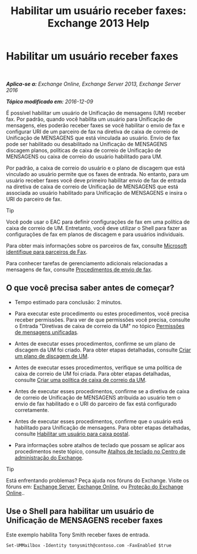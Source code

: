 ﻿---
title: 'Habilitar um usuário receber faxes: Exchange 2013 Help'
TOCTitle: Habilitar um usuário receber faxes
ms:assetid: a0505001-aac0-41ef-824f-76e5e56d7675
ms:mtpsurl: https://technet.microsoft.com/pt-br/library/Bb201712(v=EXCHG.150)
ms:contentKeyID: 52058473
ms.date: 05/22/2018
mtps_version: v=EXCHG.150
ms.translationtype: MT
---

# Habilitar um usuário receber faxes

 

_**Aplica-se a:** Exchange Online, Exchange Server 2013, Exchange Server 2016_

_**Tópico modificado em:** 2016-12-09_

É possível habilitar um usuário de Unificação de mensagens (UM) receber fax. Por padrão, quando você habilita um usuário para Unificação de mensagens, eles poderão receber faxes se você habilitar o envio de fax e configurar URI de um parceiro de fax na diretiva de caixa de correio de Unificação de MENSAGENS que está vinculada ao usuário. Envio de fax pode ser habilitado ou desabilitado na Unificação de MENSAGENS discagem planos, políticas de caixa de correio de Unificação de MENSAGENS ou caixa de correio do usuário habilitado para UM.

Por padrão, a caixa de correio do usuário e o plano de discagem que está vinculado ao usuário permite que os faxes de entrada. No entanto, para um usuário receber faxes você deve primeiro habilitar envio de fax de entrada na diretiva de caixa de correio de Unificação de MENSAGENS que está associada ao usuário habilitado para Unificação de MENSAGENS e insira o URI do parceiro de fax.


> [!TIP]
> Você pode usar o EAC para definir configurações de fax em uma política de caixa de correio de UM. Entretanto, você deve utilizar o Shell para fazer as configurações de fax em planos de discagem e para usuários individuais.



Para obter mais informações sobre os parceiros de fax, consulte [Microsoft identifique para parceiros de Fax](https://go.microsoft.com/fwlink/?linkid=190238).

Para conhecer tarefas de gerenciamento adicionais relacionadas a mensagens de fax, consulte [Procedimentos de envio de fax](faxing-procedures-exchange-2013-help.md).

## O que você precisa saber antes de começar?

  - Tempo estimado para conclusão: 2 minutos.

  - Para executar este procedimento ou estes procedimentos, você precisa receber permissões. Para ver de que permissões você precisa, consulte o Entrada "Diretivas de caixa de correio da UM" no tópico [Permissões de mensagens unificadas](unified-messaging-permissions-exchange-2013-help.md).

  - Antes de executar esses procedimentos, confirme se um plano de discagem da UM foi criado. Para obter etapas detalhadas, consulte [Criar um plano de discagem de UM](create-a-um-dial-plan-exchange-2013-help.md).

  - Antes de executar esses procedimentos, verifique se uma política de caixa de correio de UM foi criada. Para obter etapas detalhadas, consulte [Criar uma política de caixa de correio da UM](create-a-um-mailbox-policy-exchange-2013-help.md).

  - Antes de executar esses procedimentos, confirme se a diretiva de caixa de correio de Unificação de MENSAGENS atribuída ao usuário tem o envio de fax habilitado e o URI do parceiro de fax está configurado corretamente.

  - Antes de executar esses procedimentos, confirme que o usuário está habilitado para Unificação de mensagens. Para obter etapas detalhadas, consulte [Habilitar um usuário para caixa postal](enable-a-user-for-voice-mail-exchange-2013-help.md).

  - Para informações sobre atalhos de teclado que possam se aplicar aos procedimentos neste tópico, consulte [Atalhos de teclado no Centro de administração do Exchange](keyboard-shortcuts-in-the-exchange-admin-center-exchange-online-protection-help.md).


> [!TIP]
> Está enfrentando problemas? Peça ajuda nos fóruns do Exchange. Visite os fóruns em: <A href="https://go.microsoft.com/fwlink/p/?linkid=60612">Exchange Server</A>, <A href="https://go.microsoft.com/fwlink/p/?linkid=267542">Exchange Online</A>, ou <A href="https://go.microsoft.com/fwlink/p/?linkid=285351">Proteção do Exchange Online</A>..



## Use o Shell para habilitar um usuário de Unificação de MENSAGENS receber faxes

Este exemplo habilita Tony Smith receber faxes de entrada.

    Set-UMMailbox -Identity tonysmith@contoso.com -FaxEnabled $true

